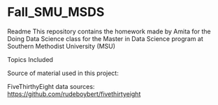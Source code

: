 # Fall_SMU_MSDS
Readme
This repository contains the homework made by Amita for the Doing Data Science class for the Master in Data Science program at Southern Methodist University (MSU)

Topics Included

Source of material used in this project:

FiveThirthyEight data sources: https://github.com/rudeboybert/fivethirtyeight
